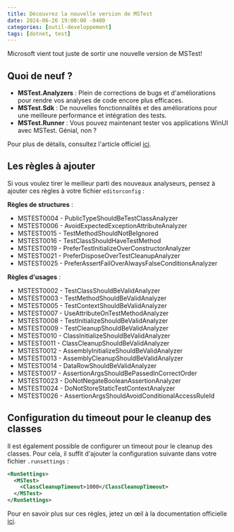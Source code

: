 ```yaml
---
title: Découvrez la nouvelle version de MSTest
date: 2024-06-26 19:00:00 -0400
categories: [outil-developpement]
tags: [dotnet, test]
---
```


Microsoft vient tout juste de sortir une nouvelle version de MSTest!

## Quoi de neuf ?

- **MSTest.Analyzers** : Plein de corrections de bugs et d'améliorations pour rendre vos analyses de code encore plus efficaces.
- **MSTest.Sdk** : De nouvelles fonctionnalités et des améliorations pour une meilleure performance et intégration des tests.
- **MSTest.Runner** : Vous pouvez maintenant tester vos applications WinUI avec MSTest. Génial, non ?

Pour plus de détails, consultez l'article officiel [ici](https://devblogs.microsoft.com/dotnet/introducing-mstest-34/).

## Les règles à ajouter

Si vous voulez tirer le meilleur parti des nouveaux analyseurs, pensez à ajouter ces règles à votre fichier `editorconfig` :

**Règles de structures** :

  - MSTEST0004 - PublicTypeShouldBeTestClassAnalyzer
  - MSTEST0006 - AvoidExpectedExceptionAttributeAnalyzer
  - MSTEST0015 - TestMethodShouldNotBeIgnored
  - MSTEST0016 - TestClassShouldHaveTestMethod
  - MSTEST0019 - PreferTestInitializeOverConstructorAnalyzer
  - MSTEST0021 - PreferDisposeOverTestCleanupAnalyzer
  - MSTEST0025 - PreferAssertFailOverAlwaysFalseConditionsAnalyzer

**Règles d'usages** :

  - MSTEST0002 - TestClassShouldBeValidAnalyzer
  - MSTEST0003 - TestMethodShouldBeValidAnalyzer
  - MSTEST0005 - TestContextShouldBeValidAnalyzer
  - MSTEST0007 - UseAttributeOnTestMethodAnalyzer
  - MSTEST0008 - TestInitializeShouldBeValidAnalyzer
  - MSTEST0009 - TestCleanupShouldBeValidAnalyzer
  - MSTEST0010 - ClassInitializeShouldBeValidAnalyzer
  - MSTEST0011 - ClassCleanupShouldBeValidAnalyzer
  - MSTEST0012 - AssemblyInitializeShouldBeValidAnalyzer
  - MSTEST0013 - AssemblyCleanupShouldBeValidAnalyzer
  - MSTEST0014 - DataRowShouldBeValidAnalyzer
  - MSTEST0017 - AssertionArgsShouldBePassedInCorrectOrder
  - MSTEST0023 - DoNotNegateBooleanAssertionAnalyzer
  - MSTEST0024 - DoNotStoreStaticTestContextAnalyzer
  - MSTEST0026 - AssertionArgsShouldAvoidConditionalAccessRuleId

## Configuration du timeout pour le cleanup des classes

Il est également possible de configurer un timeout pour le cleanup des classes. Pour cela, il suffit d'ajouter la configuration suivante dans votre fichier `.runsettings` :

```xml
<RunSettings>
  <MSTest>
    <ClassCleanupTimeout>1000</ClassCleanupTimeout>
  </MSTest>
</RunSettings>
```

Pour en savoir plus sur ces règles, jetez un œil à la documentation officielle [ici](https://learn.microsoft.com/en-ca/dotnet/core/testing/mstest-analyzers/usage-rules).
